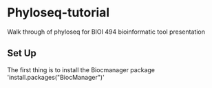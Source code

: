 # Phyloseq-tutorial
Walk through of phyloseq for BIOI 494 bioinformatic tool presentation

## Set Up
The first thing is to install the Biocmanager package
'install.packages("BiocManager")'
